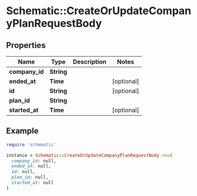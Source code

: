 # Schematic::CreateOrUpdateCompanyPlanRequestBody

## Properties

| Name | Type | Description | Notes |
| ---- | ---- | ----------- | ----- |
| **company_id** | **String** |  |  |
| **ended_at** | **Time** |  | [optional] |
| **id** | **String** |  | [optional] |
| **plan_id** | **String** |  |  |
| **started_at** | **Time** |  | [optional] |

## Example

```ruby
require 'schematic'

instance = Schematic::CreateOrUpdateCompanyPlanRequestBody.new(
  company_id: null,
  ended_at: null,
  id: null,
  plan_id: null,
  started_at: null
)
```

